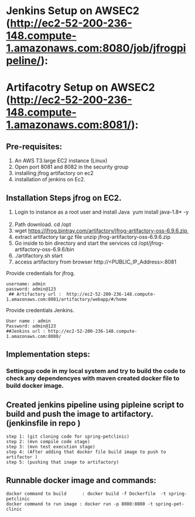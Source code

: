 
# Jenkins Setup on AWSEC2 (http://ec2-52-200-236-148.compute-1.amazonaws.com:8080/job/jfrogpipeline/):
# Artifacotry Setup on AWSEC2 (http://ec2-52-200-236-148.compute-1.amazonaws.com:8081/):

## Pre-requisites:
1. An AWS T3.large EC2 instance (Linux)
2. Open port 8081 and 8082 in the security group
3. installing jfrog artifactory on ec2
4. installation of jenkins on Ec2.

## Installation Steps jfrog on EC2.
1. Login to instance as a root user and install Java  yum install java-1.8* -y  
2. Path download. cd /opt 
3. wget https://jfrog.bintray.com/artifactory/jfrog-artifactory-oss-6.9.6.zip 
4. extract artifactory tar.gz file unzip jfrog-artifactory-oss-6.9.6.zip 
5. Go inside to bin directory and start the services cd /opt/jfrog-artifactory-oss-6.9.6/bin
6. ./artifactory.sh start 
7. access artifactory from browser http://<PUBLIC_IP_Address>:8081  

Provide credentials for jfrog. 
```
username: admin
password: admin@123
 ## Artifactory url :  http://ec2-52-200-236-148.compute-1.amazonaws.com:8081/artifactory/webapp/#/home 
```
 
Provide credentials Jenkins.
```
User name : admin
Password: admin@123
##Jenkins url : http://ec2-52-200-236-148.compute-1.amazonaws.com:8080/
```
## Implementation steps:

### Settingup code in my local system and try to build the code to check any dependencyes with maven created docker file to build docker image.

## Created jenkins pipeline using pipleine script to build and push the image to artifactory.(jenkinsfile in repo )
```
step 1: (git cloning code for spring-petclinic)
step 2: (mvn compile code stage)
step 3: (mvn test execution stage)
step 4: (After adding that docker file build image to push to artifactor )
step 5: (pushing that inage to artifactory)
```

## Runnable docker image and commands: 
```
docker command to build      : docker build -f Dockerfile  -t spring-petclinic
docker command to run image : docker run -p 8080:8080 -t spring-pet-clinic

```

